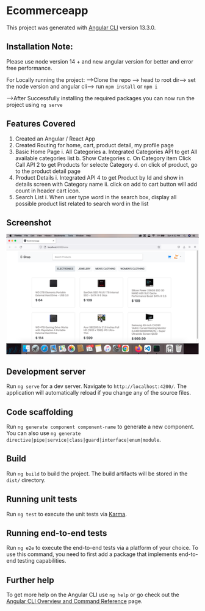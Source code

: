 # Ecommerceapp

This project was generated with [Angular CLI](https://github.com/angular/angular-cli) version 13.3.0.

## Installation Note:
Please use node version 14 + and new angular version for better and error free performance.

For Locally running the project:
-->Clone the repo --> head to root dir--> set the node version and angular cli--> run `npm install` or `npm i`

-->After Successfully installing the required packages you can now run the project using `ng serve` 
## Features Covered
1. Created an Angular / React App
2. Created Routing for home, cart, product detail, my profile page
3. Basic Home Page
    i. All Categories
        a. Integrated Categories API to get All available categories list
        b. Show Categories
        c. On Category item Click Call API 2 to get Products for selecte Category
        d. on click of product, go to the product detail page
4. Product Details
    i. Integrated API 4 to get Product by Id and show in details screen with Category name
    ii. click on add to cart button will add count in header cart icon.
5. Search List
    i. When user type word in the search box, display all possible product list related to search word in the list

## Screenshot
![alt text](https://github.com/khushpanchariya21/ecommerceapp/blob/master/src/assets/screenshots/elect.png)
## Development server

Run `ng serve` for a dev server. Navigate to `http://localhost:4200/`. The application will automatically reload if you change any of the source files.

## Code scaffolding

Run `ng generate component component-name` to generate a new component. You can also use `ng generate directive|pipe|service|class|guard|interface|enum|module`.

## Build

Run `ng build` to build the project. The build artifacts will be stored in the `dist/` directory.

## Running unit tests

Run `ng test` to execute the unit tests via [Karma](https://karma-runner.github.io).

## Running end-to-end tests

Run `ng e2e` to execute the end-to-end tests via a platform of your choice. To use this command, you need to first add a package that implements end-to-end testing capabilities.

## Further help

To get more help on the Angular CLI use `ng help` or go check out the [Angular CLI Overview and Command Reference](https://angular.io/cli) page.
